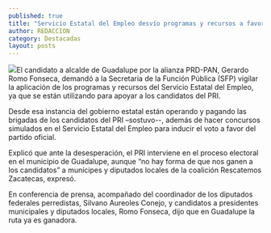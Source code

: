 ```yaml
---
published: true
title: "Servicio Estatal del Empleo desvío programas y recursos a favor de candidatos del PRI: Romo Fonseca "
author: REDACCION
category: Destacadas
layout: posts
---
```


![](http://i.imgur.com/SnqFKxIm.jpg)El candidato a alcalde de Guadalupe por la alianza PRD-PAN, Gerardo Romo Fonseca, demandó a la Secretaria de la Función Pública (SFP) vigilar la aplicación de los programas y recursos del Servicio Estatal del Empleo, ya que se están utilizando para apoyar a los candidatos del PRI.

Desde esa instancia del gobierno estatal están operando y pagando las brigadas de los candidatos del PRI –sostuvo--, además de hacer concursos simulados en el Servicio Estatal del Empleo para inducir el voto a favor del partido oficial.

Explicó que ante la desesperación, el PRI interviene en el proceso electoral en el municipio de Guadalupe, aunque “no hay forma de que nos  ganen a los candidatos” a munícipes y diputados locales de la coalición Rescatemos Zacatecas, expresó.

En conferencia de prensa, acompañado del coordinador de los diputados federales perredistas, Silvano Aureoles Conejo, y candidatos a presidentes municipales y diputados locales, Romo Fonseca, dijo que en Guadalupe la ruta ya es ganadora.
